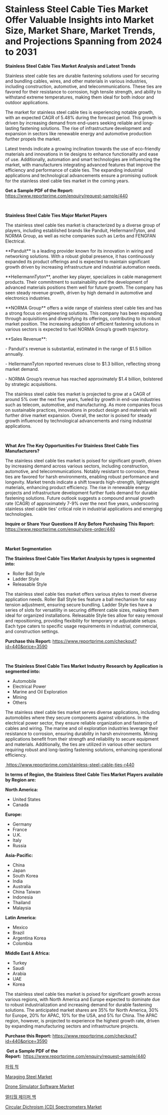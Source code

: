 <p><h1>Stainless Steel Cable Ties Market Offer Valuable Insights into Market Size, Market Share, Market Trends, and Projections Spanning from 2024 to 2031</h1></p><p><strong>Stainless Steel Cable Ties Market Analysis and Latest Trends</strong></p>
<p><p>Stainless steel cable ties are durable fastening solutions used for securing and bundling cables, wires, and other materials in various industries, including construction, automotive, and telecommunications. These ties are favored for their resistance to corrosion, high tensile strength, and ability to withstand extreme temperatures, making them ideal for both indoor and outdoor applications.</p><p>The market for stainless steel cable ties is experiencing notable growth, with an expected CAGR of 5.48% during the forecast period. This growth is driven by increasing demand from end-users seeking reliable and long-lasting fastening solutions. The rise of infrastructure development and expansion in sectors like renewable energy and automotive production further propels the market.</p><p>Latest trends indicate a growing inclination towards the use of eco-friendly materials and innovations in tie designs to enhance functionality and ease of use. Additionally, automation and smart technologies are influencing the market, with manufacturers integrating advanced features that improve the efficiency and performance of cable ties. The expanding industrial applications and technological advancements ensure a promising outlook for the stainless steel cable ties market in the coming years.</p></p>
<p><strong>Get a Sample PDF of the Report:&nbsp;</strong> <a href="https://www.reportprime.com/enquiry/request-sample/440">https://www.reportprime.com/enquiry/request-sample/440</a></p>
<p>&nbsp;</p>
<p><strong>Stainless Steel Cable Ties Major Market Players</strong></p>
<p><p>The stainless steel cable ties market is characterized by a diverse group of players, including established brands like Panduit, HellermannTyton, and NORMA Group, as well as niche companies such as Lerbs and FENGFAN Electrical. </p><p>**Panduit** is a leading provider known for its innovation in wiring and networking solutions. With a robust global presence, it has continuously expanded its product offerings and is expected to maintain significant growth driven by increasing infrastructure and industrial automation needs.</p><p>**HellermannTyton**, another key player, specializes in cable management products. Their commitment to sustainability and the development of advanced materials positions them well for future growth. The company has seen steady revenue growth, driven by high demand in automotive and electronics industries.</p><p>**NORMA Group** offers a wide range of stainless steel cable ties and has a strong focus on engineering solutions. This company has been expanding through acquisitions and diversifying its offerings, contributing to its robust market position. The increasing adoption of efficient fastening solutions in various sectors is expected to fuel NORMA Group’s growth trajectory.</p><p>**Sales Revenue**: </p><p>- Panduit's revenue is substantial, estimated in the range of $1.5 billion annually.</p><p>- HellermannTyton reported revenues close to $1.3 billion, reflecting strong market demand.</p><p>- NORMA Group’s revenue has reached approximately $1.4 billion, bolstered by strategic acquisitions.</p><p>The stainless steel cable ties market is projected to grow at a CAGR of around 5% over the next five years, fueled by growth in end-use industries such as telecom, automotive, and manufacturing. As more companies focus on sustainable practices, innovations in product design and materials will further drive market expansion. Overall, the sector is poised for steady growth influenced by technological advancements and rising industrial applications.</p></p>
<p>&nbsp;</p>
<p><strong>What Are The Key Opportunities For Stainless Steel Cable Ties Manufacturers?</strong></p>
<p><p>The stainless steel cable ties market is poised for significant growth, driven by increasing demand across various sectors, including construction, automotive, and telecommunications. Notably resistant to corrosion, these ties are favored for harsh environments, enabling robust performance and longevity. Market trends indicate a shift towards high-strength, lightweight materials, enhancing product efficiency. The rise in renewable energy projects and infrastructure development further fuels demand for durable fastening solutions. Future outlook suggests a compound annual growth rate (CAGR) of approximately 7-9% over the next five years, underscoring stainless steel cable ties' critical role in industrial applications and emerging technologies.</p></p>
<p><strong>Inquire or Share Your Questions If Any Before Purchasing This Report:</strong> <a href="https://www.reportprime.com/enquiry/pre-order/440">https://www.reportprime.com/enquiry/pre-order/440</a></p>
<p>&nbsp;</p>
<p><strong>Market Segmentation</strong></p>
<p><strong>The Stainless Steel Cable Ties Market Analysis by types is segmented into:</strong></p>
<p><ul><li>Roller Ball Style</li><li>Ladder Style</li><li>Releasable Style</li></ul></p>
<p><p>The stainless steel cable ties market offers various styles to meet diverse application needs. Roller Ball Style ties feature a ball mechanism for easy tension adjustment, ensuring secure bundling. Ladder Style ties have a series of slots for versatility in securing different cable sizes, making them ideal for organized installations. Releasable Style ties allow for easy removal and repositioning, providing flexibility for temporary or adjustable setups. Each type caters to specific usage requirements in industrial, commercial, and construction settings.</p></p>
<p><strong>Purchase this Report:&nbsp;</strong><a href="https://www.reportprime.com/checkout?id=440&price=3590">https://www.reportprime.com/checkout?id=440&price=3590</a></p>
<p>&nbsp;</p>
<p><strong>The Stainless Steel Cable Ties Market Industry Research by Application is segmented into:</strong></p>
<p><ul><li>Automobile</li><li>Electrical Power</li><li>Marine and Oil Exploration</li><li>Mining</li><li>Others</li></ul></p>
<p><p>The stainless steel cable ties market serves diverse applications, including automobiles where they secure components against vibrations. In the electrical power sector, they ensure reliable organization and fastening of cables and wiring. The marine and oil exploration industries leverage their resistance to corrosion, ensuring durability in harsh environments. Mining applications benefit from their strength and reliability to secure equipment and materials. Additionally, the ties are utilized in various other sectors requiring robust and long-lasting fastening solutions, enhancing operational efficiency.</p></p>
<p><a href="https://www.reportprime.com/stainless-steel-cable-ties-r440">&nbsp;https://www.reportprime.com/stainless-steel-cable-ties-r440</a></p>
<p><strong>In terms of Region, the Stainless Steel Cable Ties Market Players available by Region are:</strong></p>
<p>
    <p> <strong> North America: </strong>
        <ul>
            <li>United States</li>
            <li>Canada</li>
        </ul>
        </p> 
    <p> <strong> Europe: </strong>
        <ul>
            <li>Germany</li>
            <li>France</li>
            <li>U.K.</li>
            <li>Italy</li>
            <li>Russia</li>
        </ul>
        </p> 
    <p> <strong> Asia-Pacific: </strong>
        <ul>
            <li>China</li>
            <li>Japan</li>
            <li>South Korea</li>
            <li>India</li>
            <li>Australia</li>
            <li>China Taiwan</li>
            <li>Indonesia</li>
            <li>Thailand</li>
            <li>Malaysia</li>
        </ul>
        </p> 
    <p> <strong> Latin America: </strong>
        <ul>
            <li>Mexico</li>
            <li>Brazil</li>
            <li>Argentina Korea</li>
            <li>Colombia</li>
        </ul>
        </p> 
    <p> <strong> Middle East & Africa: </strong>
        <ul>
            <li>Turkey</li>
            <li>Saudi</li>
            <li>Arabia</li>
            <li>UAE</li>
            <li>Korea</li>
        </ul>
    </p>
    </p>
<p><p>The stainless steel cable ties market is poised for significant growth across various regions, with North America and Europe expected to dominate due to robust industrialization and increasing demand for durable fastening solutions. The anticipated market shares are 35% for North America, 30% for Europe, 20% for APAC, 10% for the USA, and 5% for China. The APAC region, however, is projected to experience the highest growth rate, driven by expanding manufacturing sectors and infrastructure projects.</p></p>
<p><strong>Purchase this Report: </strong><a href="https://www.reportprime.com/checkout?id=440&price=3590">https://www.reportprime.com/checkout?id=440&price=3590</a></p>
<p>&nbsp;<strong>Get a Sample PDF of the Report:&nbsp;&nbsp;</strong><a href="https://www.reportprime.com/enquiry/request-sample/440">https://www.reportprime.com/enquiry/request-sample/440</a></p>
<p><strong></strong></p>
<p><p><a href="https://medium.com/@othaleffler61/%EC%84%B1%EC%9E%A5-%EC%9E%A0%EC%9E%AC%EB%A0%A5-%EB%B0%9C%EA%B5%B4-2024%EB%85%84%EB%B6%80%ED%84%B0-2031%EB%85%84%EA%B9%8C%EC%A7%80%EC%9D%98-%EC%A0%84%EC%9B%90-%EC%B2%99-%EC%8B%9C%EC%9E%A5-%EC%8B%9C%EC%9E%A5-%EC%A0%84%EB%9E%B5-%EB%B6%84%EC%84%9D-%EC%98%88%EC%B8%A1-cf1dc5ab9ec7">파워 척</a></p><p><a href="https://www.linkedin.com/pulse/maraging-steel-market-global-regional-analysis-focus-region-jpzxf?trackingId=tCMRppIJRmCNP84p%2B7m5Og%3D%3D">Maraging Steel Market</a></p><p><a href="https://medium.com/@jewelmohr42/strategic-roadmap-global-drone-simulator-software-market-insights-and-opportunities-2024-2031-11f3eee6a09c">Drone Simulator Software Market</a></p><p><a href="https://medium.com/@othaleffler61/%EC%8B%9C%EC%9E%A5-%ED%86%B5%EC%B0%B0-%EA%B8%80%EB%A1%9C%EB%B2%8C-%EB%8B%A4%EC%A4%91%EB%B2%BD-%EC%A2%85%EC%9D%B4-%EB%B4%89%ED%88%AC-%EC%8B%9C%EC%9E%A5-%EC%A0%84%EB%A7%9D-%EB%B0%8F-%ED%98%81%EC%8B%A0-%EB%8F%99%ED%96%A5-2024-2031-ae446688dd8b">멀티월 페이퍼 백</a></p><p><a href="https://www.linkedin.com/pulse/future-trends-global-circular-dichroism-cd-spectrometers-lq30f?trackingId=nFE7V0oiTSWZ%2B6YcH7dv0Q%3D%3D">Circular Dichroism (CD) Spectrometers Market</a></p></p>
